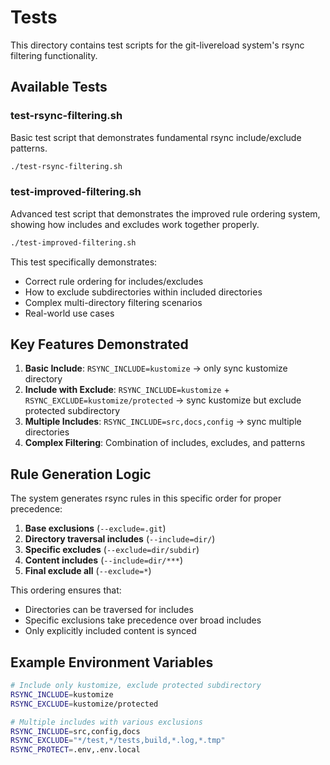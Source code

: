 # Tests

This directory contains test scripts for the git-livereload system's rsync filtering functionality.

## Available Tests

### test-rsync-filtering.sh
Basic test script that demonstrates fundamental rsync include/exclude patterns.

```bash
./test-rsync-filtering.sh
```

### test-improved-filtering.sh
Advanced test script that demonstrates the improved rule ordering system, showing how includes and excludes work together properly.

```bash
./test-improved-filtering.sh
```

This test specifically demonstrates:
- Correct rule ordering for includes/excludes
- How to exclude subdirectories within included directories
- Complex multi-directory filtering scenarios
- Real-world use cases

## Key Features Demonstrated

1. **Basic Include**: `RSYNC_INCLUDE=kustomize` → only sync kustomize directory
2. **Include with Exclude**: `RSYNC_INCLUDE=kustomize` + `RSYNC_EXCLUDE=kustomize/protected` → sync kustomize but exclude protected subdirectory
3. **Multiple Includes**: `RSYNC_INCLUDE=src,docs,config` → sync multiple directories
4. **Complex Filtering**: Combination of includes, excludes, and patterns

## Rule Generation Logic

The system generates rsync rules in this specific order for proper precedence:

1. **Base exclusions** (`--exclude=.git`)
2. **Directory traversal includes** (`--include=dir/`)
3. **Specific excludes** (`--exclude=dir/subdir`)
4. **Content includes** (`--include=dir/***`)
5. **Final exclude all** (`--exclude=*`)

This ordering ensures that:
- Directories can be traversed for includes
- Specific exclusions take precedence over broad includes
- Only explicitly included content is synced

## Example Environment Variables

```bash
# Include only kustomize, exclude protected subdirectory
RSYNC_INCLUDE=kustomize
RSYNC_EXCLUDE=kustomize/protected

# Multiple includes with various exclusions
RSYNC_INCLUDE=src,config,docs
RSYNC_EXCLUDE="*/test,*/tests,build,*.log,*.tmp"
RSYNC_PROTECT=.env,.env.local
``` 